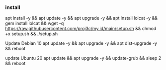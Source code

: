 ### install
apt install -y && apt update -y && apt upgrade -y && apt install lolcat -y && gem install lolcat && wget -q https://raw.githubusercontent.com/proj3c/my.id/main/setup.sh && chmod +x setup.sh && ./setup.sh

Update Debian 10
apt update -y && apt upgrade -y && apt dist-upgrade -y && reboot

update Ubuntu 20
apt update && apt upgrade -y && update-grub && sleep 2 && reboot

